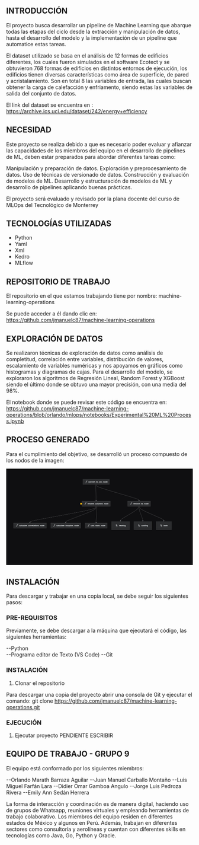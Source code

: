 ## INTRODUCCIÓN


El proyecto busca desarrollar un pipeline de Machine Learning que abarque todas las etapas del ciclo desde la extracción y manipulación de datos, hasta el desarrollo del modelo y la implementación de un pipeline que automatice estas tareas.

El dataset utilizado se basa en el análisis de 12 formas de edificios diferentes, los cuales fueron simulados en el software Ecotect y 
se obtuvieron 768 formas de edificios en distintos entornos de ejecución, los edificios tienen diversas características como área de superficie, de pared y acristalamiento. Son en total 8 las variables de entrada, las cuales buscan obtener la carga de calefacción y enfriamento, siendo estas las variables de salida del conjunto de datos.

El link del dataset se encuentra en : https://archive.ics.uci.edu/dataset/242/energy+efficiency 


## NECESIDAD

Este proyecto se realiza debido a que es necesario poder evaluar y afianzar las capacidades de los miembros del equipo en el desarrollo de pipelines de ML, deben estar preparados para abordar diferentes tareas como: 

Manipulación y preparación de datos.
Exploración y preprocesamiento de datos.
Uso de técnicas de versionado de datos.
Construcción y evaluación de modelos de ML.
Desarrollo y estructuración de modelos de ML y desarrollo de pipelines aplicando buenas prácticas.

El proyecto será evaluado y revisado por la plana docente del curso de MLOps del Tecnológico de Monterrey


## TECNOLOGÍAS UTILIZADAS

- Python
- Yaml
- Xml
- Kedro
- MLflow


## REPOSITORIO DE TRABAJO

El repositorio en el que estamos trabajando tiene por nombre: machine-learning-operations

Se puede acceder a él dando clic en: https://github.com/jmanuelc87/machine-learning-operations 

## EXPLORACIÓN DE DATOS

Se realizaron técnicas de exploración de datos como análisis de completitud, correlación entre variables, distribución de valores, escalamiento de variables numéricas y nos apoyamos en gráficos como histogramas y diagramas de cajas. Para el desarrollo del modelo, se exploraron los algoritmos de Regresión Lineal, Random Forest y XGBoost siendo el último donde se obtuvo una mayor precisión, con una media del 98%.

El notebook donde se puede revisar este código se encuentra en: https://github.com/jmanuelc87/machine-learning-operations/blob/orlando/mlops/notebooks/Experimental%20ML%20Process.ipynb 

## PROCESO GENERADO 

Para el cumplimiento del objetivo, se desarrolló un proceso compuesto de los nodos de la imagen: 

![alt text](https://github.com/jmanuelc87/machine-learning-operations/blob/Avance_EmilySedan/mlops/images/kedro.jpeg)

## INSTALACIÓN

Para descargar y trabajar en una copia local, se debe seguir los siguientes pasos: 

### PRE-REQUISITOS

Previamente, se debe descargar a la máquina que ejecutará el código, las siguientes herramientas: 
 
--Python  
--Programa editor de Texto (VS Code)
--Git

### INSTALACIÓN

1. Clonar el repositorio

Para descargar una copia del proyecto abrir una consola de Git y ejecutar el comando: 
git clone https://github.com/jmanuelc87/machine-learning-operations.git 

### EJECUCIÓN

1. Ejecutar proyecto
PENDIENTE ESCRIBIR


## EQUIPO DE TRABAJO - GRUPO 9

El equipo está conformado por los siguientes miembros: 

--Orlando Marath Barraza Aguilar
--Juan Manuel Carballo Montaño
--Luis Miguel Farfán Lara
--Didier Omar Gamboa Angulo
--Jorge Luis Pedroza Rivera
--Emily Ann Sedán Herrera


La forma de interacción y coordinación es de manera digital, haciendo uso de grupos de Whatsapp, reuniones virtuales y empleando herramientas de trabajo colaborativo.
Los miembros del equipo residen en diferentes estados de México y algunos en Perú. Además, trabajan en diferentes sectores como consultoría y aerolíneas y cuentan con diferentes skills en tecnologías como Java, Go, Python y Oracle.